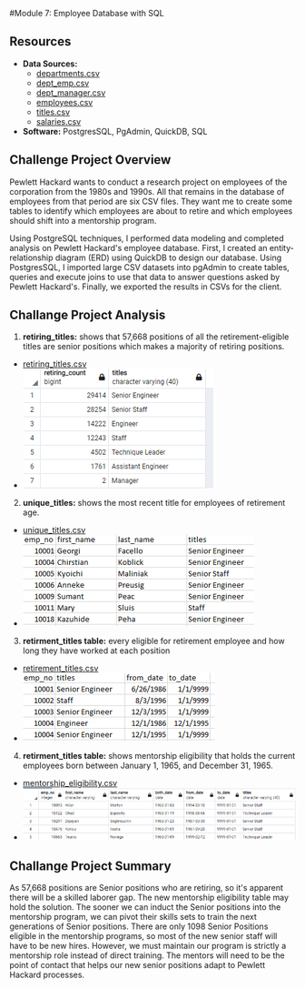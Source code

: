 
#Module 7: Employee Database with SQL
## Resources

- **Data Sources:** 
  - [departments.csv](Resources/departments.csv)
  - [dept_emp.csv](Resources/dept_emp.csv)
  - [dept_manager.csv](Resources/dept_manager.csv)
  - [employees.csv](Resources/employees.csv)
  - [titles.csv](Resources/titles.csv)
  - [salaries.csv](Resources/salaries.csv)
- **Software:** PostgresSQL, PgAdmin, QuickDB, SQL

## Challenge Project Overview 


Pewlett Hackard wants to conduct a research project on employees of the corporation from the 1980s and 1990s. All that remains in the database of employees from that period are six CSV files. They want me to create some tables to identify which employees are about to retire and which employees should shift into a mentorship program.

Using PostgreSQL techniques, I performed data modeling and completed analysis on Pewlett Hackard's employee database. First, I created an entity-relationship diagram (ERD) using QuickDB to design our database. Using PostgresSQL, I imported large CSV datasets into pgAdmin to create tables, queries and execute joins to use that data to answer questions asked by Pewlett Hackard's. Finally, we exported the results in CSVs for the client.

## Challange Project Analysis
1) **retiring_titles:** shows that 57,668 positions of all the retirement-eligible titles are senior positions which makes a majority of retiring positions. 
  - [retiring_titles.csv](retiring_titles.csv)
  - ![retiring_titles table](Images/Fig1.PNG)
2) **unique_titles:** shows the most recent title for employees of retirement age.
  - [unique_titles.csv](unique_titles.csv)
  - ![unique_titles table](Images/Fig2.PNG)
3) **retirment_titles table:** every eligible for retirement employee and how long they have worked at each position
  - [retirement_titles.csv](retirement_titles.csv)
  - ![retirment_titles table](Images/Fig3.PNG)
4) **retirment_titles table:** shows mentorship eligibility that holds the current employees born between January 1, 1965, and December 31, 1965.
  - [mentorship_eligibility.csv](mentorship_eligibility.csvv)
  - ![mentorship_eligibilitytable](Images/Fig4.PNG)

## Challange Project Summary
As 57,668 positions are Senior positions who are retiring, so it's apparent there will be a skilled laborer gap. The new mentorship eligibility table may hold the solution. The sooner we can induct the Senior positions into the mentorship program, we can pivot their skills sets to train the next generations of Senior positions. There are only 1098 Senior Positions eligible in the mentorship programs, so most of the new senior staff will have to be new hires. However, we must maintain our program is strictly a mentorship role instead of direct training. The mentors will need to be the point of contact that helps our new senior positions adapt to Pewlett Hackard processes. 
